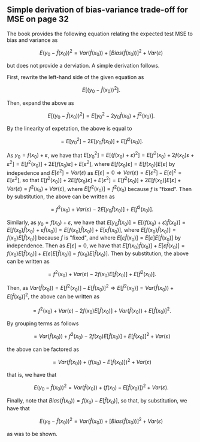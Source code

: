 ## Simple derivation of bias-variance trade-off for MSE on page 32
The book provides the following equation relating the expected test MSE to bias and variance as
```math
E\big(y_0-\hat{f}(x_0)\big)^2=Var\big(\hat{f}(x_0)\big)+\big[Bias(\hat{f}(x_0))\big]^2+Var(\varepsilon)
```
but does not provide a derviation. A simple derivation follows.

First, rewrite the left-hand side of the given equation as
```math
E\big[\big(y_0-\hat{f}(x_0)\big)^2\big].
```
Then, expand the above as
```math
E\big[\big(y_0-\hat{f}(x_0)\big)^2\big]=E\big[y^2_0-2y_0\hat{f}(x_0)+\hat{f}^2(x_0)\big].
```
By the linearity of expetation, the above is equal to
```math
=E[y^2_0]-2E[y_0\hat{f}(x_0)]+E[\hat{f}^2(x_0)].
```
As $y_0=f(x_0)+\varepsilon$, we have that $E[y^2_0]=E[(f(x_0)+\varepsilon)^2]=E[f^2(x_0)+2f(x_0)\varepsilon+\varepsilon^2]=E[f^2(x_0)]+2E[f(x_0)\varepsilon]+E[\varepsilon^2]$, where $E[f(x_0)\varepsilon]=E[f(x_0)]E[\varepsilon]$ by indepedence and $E[\varepsilon^2]=Var(\varepsilon)$ as $E[\varepsilon]=0\Rightarrow Var(\varepsilon)=E[\varepsilon^2]-E[\varepsilon]^2=E[\varepsilon^2]$, so that $E[f^2(x_0)]+2E[f(x_0)\varepsilon]+E[\varepsilon^2]=E[f^2(x_0)]+2E[f(x_0)]E[\varepsilon]+Var(\varepsilon)=f^2(x_0)+Var(\varepsilon)$, where $E[f^2(x_0)]=f^2(x_0)$ because $f$ is "fixed". Then by substitution, the above can be written as
```math
=f^2(x_0)+Var(\varepsilon)-2E[y_0\hat{f}(x_0)]+E[\hat{f}^2(x_0)].
```
Similarly, as $y_0=f(x_0)+\varepsilon$, we have that $E[y_0\hat{f}(x_0)]=E[(f(x_0)+\varepsilon)\hat{f}(x_0)]=E[f(x_0)\hat{f}(x_0)+\varepsilon\hat{f}(x_0)]=E[f(x_0)\hat{f}(x_0)]+E[\varepsilon\hat{f}(x_0)]$, where $E[f(x_0)\hat{f}(x_0)]=f(x_0)E[\hat{f}(x_0)]$ because $f$ is "fixed", and where $E[\varepsilon\hat{f}(x_0)]=E[\varepsilon]E[\hat{f}(x_0)]$ by independence. Then as $E[\varepsilon]=0$, we have that $E[f(x_0)\hat{f}(x_0)]+E[\varepsilon\hat{f}(x_0)]=f(x_0)E[\hat{f}(x_0)]+E[\varepsilon]E[\hat{f}(x_0)]=f(x_0)E[\hat{f}(x_0)]$. Then by substitution, the above can be written as
```math
=f^2(x_0)+Var(\varepsilon)-2f(x_0)E[\hat{f}(x_0)]+E[\hat{f}^2(x_0)].
```
Then, as $Var(\hat{f}(x_0))=E[\hat{f}^2(x_0)]-E[\hat{f}(x_0)]^2\Rightarrow E[\hat{f}^2(x_0)]=Var(\hat{f}(x_0))+E[\hat{f}(x_0)]^2$, the above can be written as
```math
=f^2(x_0)+Var(\varepsilon)-2f(x_0)E[\hat{f}(x_0)]+Var(\hat{f}(x_0))+E[\hat{f}(x_0)]^2.
```
By grouping terms as follows
```math
=Var(\hat{f}(x_0))+f^2(x_0)-2f(x_0)E[\hat{f}(x_0)]+E[\hat{f}(x_0)]^2+Var(\varepsilon)
```
the above can be factored as
```math
=Var(\hat{f}(x_0))+\big(f(x_0)-E[\hat{f}(x_0)]\big)^2+Var(\varepsilon)
```
that is, we have that
```math
E\big(y_0-\hat{f}(x_0)\big)^2=Var(\hat{f}(x_0))+\big(f(x_0)-E[\hat{f}(x_0)]\big)^2+Var(\varepsilon).
```
Finally, note that $Bias\big(\hat{f}(x_0)\big)=f(x_0)-E[\hat{f}(x_0)]$, so that, by substitution, we have that
```math
E\big(y_0-\hat{f}(x_0)\big)^2=Var(\hat{f}(x_0))+\big[Bias\big(\hat{f}(x_0)\big)\big]^2+Var(\varepsilon)
```
as was to be shown.
